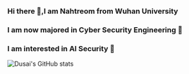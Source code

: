 ### Hi there 👋,I am Nahtreom from Wuhan University
### I am now majored in Cyber Security Engineering 🌱
### I am interested in AI Security 🤖

![Dusai's GitHub stats](https://github-readme-stats.vercel.app/api?username=Nahtreom)

<!---

**Nahtreom/Nahtreom** is a ✨ special ✨ repository because its `README.md` (this file) appears on your GitHub profile.
You can click the Preview link to take a look at your changes.

- 👋 Hi, I’m @Nahtreom
- 👀 I’m interested in ...
- 🌱 I’m currently learning ...
- 💞️ I’m looking to collaborate on ...
- 📫 How to reach me ...

--->
